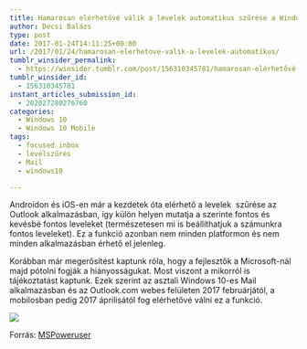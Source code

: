```yaml
---
title: Hamarosan elérhetővé válik a levelek automatikus szűrése a Windows 10-es Mail alkalmazásban is!
author: Decsi Balázs
type: post
date: 2017-01-24T14:11:25+00:00
url: /2017/01/24/hamarosan-elerhetove-valik-a-levelek-automatikus/
tumblr_winsider_permalink:
  - https://winsider.tumblr.com/post/156310345781/hamarosan-elérhetővé-válik-a-levelek-automatikus
tumblr_winsider_id:
  - 156310345781
instant_articles_submission_id:
  - 202027280276760
categories:
  - Windows 10
  - Windows 10 Mobile
tags:
  - focused inbox
  - levélszűrés
  - Mail
  - windows10

---
```

Androidon és iOS-en már a kezdetek óta elérhető a levelek  szűrése az Outlook alkalmazásban, így külön helyen mutatja a szerinte fontos és kevésbé fontos leveleket (természetesen mi is beállíthatjuk a számunkra fontos leveleket). Ez a funkció azonban nem minden platformon és nem minden alkalmazásban érhető el jelenleg.

Korábban már megerősítést kaptunk róla, hogy a fejlesztők a Microsoft-nál majd pótolni fogják a hiányosságukat. Most viszont a mikorról is tájékoztatást kaptunk. Ezek szerint az asztali Windows 10-es Mail alkalmazásban és az Outlook.com webes felületen 2017 februárjától, a mobilosban pedig 2017 áprilisától fog elérhetővé válni ez a funkció.

![](https://68.media.tumblr.com/df4a14ed5a53eadb7f83f44e63ed7691/tumblr_inline_okafbspA6F1uz1ind_540.png)

Forrás: [MSPoweruser](https://mspoweruser.com/microsoft-will-make-focused-inbox-available-windows-10-users-february-april-mobile-users/)